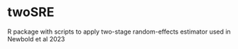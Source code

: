# twoSRE
R package with scripts to apply two-stage random-effects estimator used in Newbold et al 2023
